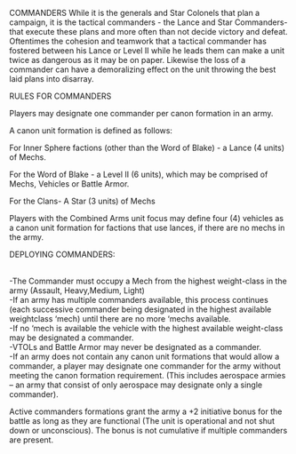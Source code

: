 COMMANDERS
While it is the generals and Star Colonels that plan a campaign, it is the tactical commanders - the Lance and Star Commanders- that execute these plans and more often than not decide victory and defeat. Oftentimes the cohesion and teamwork that a tactical commander has fostered between his Lance or Level II while he leads them can make a unit twice as dangerous as it may be on paper. Likewise the loss of a commander can have a demoralizing effect on the unit throwing the best laid plans into disarray.

RULES FOR COMMANDERS

Players may designate one commander per canon formation in an army.

A canon unit formation is defined as follows:

For Inner Sphere factions (other than the Word of Blake) - a Lance (4 units) of Mechs.

For the Word of Blake - a Level II (6 units), which may be comprised of Mechs, Vehicles or Battle Armor.

For the Clans- A Star (3 units) of Mechs

Players with the Combined Arms unit focus may define four (4) vehicles as a canon unit formation for factions that use lances, if there are no mechs in the army.


DEPLOYING COMMANDERS:

<br>-The Commander must occupy a Mech from the highest weight-class in the army (Assault, Heavy,Medium, Light)
<br>-If an army has multiple commanders available, this process continues (each successive commander being designated in the highest available weightclass ‘mech) until there are no more ‘mechs available.
<br>-If no ‘mech is available the vehicle with the highest available weight-class may be designated a commander. 
<br>-VTOLs and Battle Armor may never be designated as a commander. 
<br>-If an army does not contain any canon unit formations that would allow a commander, a player may designate one commander for the army without meeting the canon formation requirement. (This includes aerospace armies – an army that consist of only aerospace may designate only a single commander).


Active commanders formations grant the army a +2 initiative bonus for the battle as long as they are functional (The unit is operational and not shut down or unconscious). The bonus is not cumulative if multiple commanders are present.
